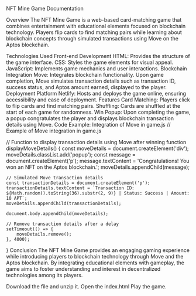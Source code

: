 NFT Mine Game Documentation



Overview
The NFT Mine Game is a web-based card-matching game that combines entertainment with educational elements focused on blockchain technology. Players flip cards to find matching pairs while learning about blockchain concepts through simulated transactions using Move on the Aptos blockchain.

Technologies Used
Front-end Development
HTML: Provides the structure of the game interface.
CSS: Styles the game elements for visual appeal.
JavaScript: Implements game mechanics and user interactions.
Blockchain Integration
Move: Integrates blockchain functionality. Upon game completion, Move simulates transaction details such as transaction ID, success status, and Aptos amount earned, displayed to the player.
Deployment Platform
Netlify: Hosts and deploys the game online, ensuring accessibility and ease of deployment.
Features
Card Matching: Players click to flip cards and find matching pairs.
Shuffling: Cards are shuffled at the start of each game for randomness.
Win Popup: Upon completing the game, a popup congratulates the player and displays blockchain transaction details using Move.
Code Example: Integration of Move in game.js
// Example of Move integration in game.js

// Function to display transaction details using Move after winning
function displayMoveDetails() {
    const moveDetails = document.createElement('div');
    moveDetails.classList.add('popup');
    const message = document.createElement('p');
    message.textContent = 'Congratulations! You won an NFT on the Aptos blockchain.';
    moveDetails.appendChild(message);

    // Simulated Move transaction details
    const transactionDetails = document.createElement('p');
    transactionDetails.textContent = `Transaction ID: ${Math.random().toString(36).substr(2, 9)} | Status: Success | Amount: 10 APT`;
    moveDetails.appendChild(transactionDetails);

    document.body.appendChild(moveDetails);

    // Remove transaction details after a delay
    setTimeout(() => {
        moveDetails.remove();
    }, 4000);
}
Conclusion
The NFT Mine Game provides an engaging gaming experience while introducing players to blockchain technology through Move and the Aptos blockchain. By integrating educational elements with gameplay, the game aims to foster understanding and interest in decentralized technologies among its players.


Download the file and unzip it.
Open the index.html
Play the game.
